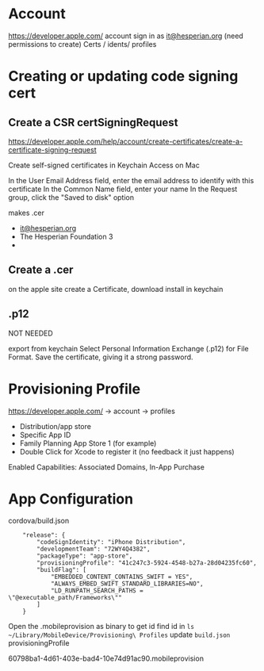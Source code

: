 # Account

https://developer.apple.com/
account
sign in as it@hesperian.org (need permissions to create)
Certs / idents/ profiles

# Creating or updating code signing cert

## Create a CSR certSigningRequest

https://developer.apple.com/help/account/create-certificates/create-a-certificate-signing-request

Create self-signed certificates in Keychain Access on Mac

In the User Email Address field, enter the email address to identify with this certificate
In the Common Name field, enter your name
In the Request group, click the "Saved to disk" option

makes .cer

- it@hesperian.org
- The Hesperian Foundation 3
- <blank>

## Create a .cer

on the apple site create a Certificate, download install in keychain

## .p12

NOT NEEDED

export from keychain
Select Personal Information Exchange (.p12) for File Format.
Save the certificate, giving it a strong password.

# Provisioning Profile

https://developer.apple.com/ -> account -> profiles

- Distribution/app store
- Specific App ID
- Family Planning App Store 1 (for example)
- Double Click for Xcode to register it (no feedback it just happens)

Enabled Capabilities: Associated Domains, In-App Purchase

# App Configuration

cordova/build.json

        "release": {
            "codeSignIdentity": "iPhone Distribution",
            "developmentTeam": "72WY4Q4382",
            "packageType": "app-store",
            "provisioningProfile": "41c247c3-5924-4548-b27a-28d04235fc60",
            "buildFlag": [
                "EMBEDDED_CONTENT_CONTAINS_SWIFT = YES",
                "ALWAYS_EMBED_SWIFT_STANDARD_LIBRARIES=NO",
                "LD_RUNPATH_SEARCH_PATHS = \"@executable_path/Frameworks\""
            ]
        }

Open the .mobileprovision as binary to get id
find id in `ls ~/Library/MobileDevice/Provisioning\ Profiles`
update `build.json` provisioningProfile

60798ba1-4d61-403e-bad4-10e74d91ac90.mobileprovision
